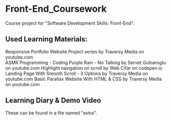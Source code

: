 # Front-End_Coursework

Course project for "Software Development Skills: Front-End".

## Used Learning Materials:

Responsive Portfolio Website Project series by Traversy Media on youtube.com  
ASMR Programming - Coding Purple Rain - No Talking by Servet Gulnaroglu on youtube.com
Highlight navigation on scroll by Web Cifar on codepen.io
Landing Page With Smooth Scroll - 3 Options by Traversy Media on youtube.com
Basic Parallax Website With HTML & CSS by Traversy Media on youtube.com

## Learning Diary & Demo Video 
These can be found in a file named "extra".
